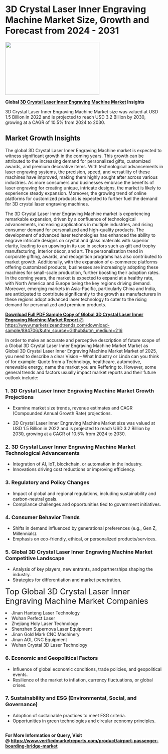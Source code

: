 <H1>3D Crystal Laser Inner Engraving Machine Market Size, Growth and Forecast from 2024 - 2031</H1><img class="aligncenter size-medium wp-image-584254" src="https://thirdeyenews.in/wp-content/uploads/2024/09/Global-Market-Research-300x168.jpeg" alt="" width="300" height="168" /><p><strong>Global&nbsp;<a href="https://www.marketsizeandtrends.com/download-sample/894706/&amp;utm_source=Github&utm_medium=216">3D Crystal Laser Inner Engraving Machine Market</a> Insights</strong></p><p>3D Crystal Laser Inner Engraving Machine Market size was valued at USD 1.5 Billion in 2022 and is projected to reach USD 3.2 Billion by 2030, growing at a CAGR of 10.5% from 2024 to 2030.</p><p><h2>Market Growth Insights</h2> <p>The global 3D Crystal Laser Inner Engraving Machine market is expected to witness significant growth in the coming years. This growth can be attributed to the increasing demand for personalized gifts, customized awards, and premium decorative items. With technological advancements in laser engraving systems, the precision, speed, and versatility of these machines have improved, making them highly sought after across various industries. As more consumers and businesses embrace the benefits of laser engraving for creating unique, intricate designs, the market is likely to experience steady expansion. Moreover, the growing trend of online platforms for customized products is expected to further fuel the demand for 3D crystal laser engraving machines.</p> <p><a href="#"></a></p> <p>The 3D Crystal Laser Inner Engraving Machine market is experiencing remarkable expansion, driven by a confluence of technological advancements, increasing applications in multiple industries, and rising consumer demand for personalized and high-quality products. The development of advanced laser technologies has enhanced the ability to engrave intricate designs on crystal and glass materials with superior clarity, leading to an upswing in its use in sectors such as gift and trophy manufacturing, interior décor, and art. The personalization trend in corporate gifting, awards, and recognition programs has also contributed to market growth. Additionally, with the expansion of e-commerce platforms offering customized products, businesses are increasingly adopting these machines for small-scale production, further boosting their adoption rates. In the coming years, the market is expected to expand at a healthy rate, with North America and Europe being the key regions driving demand. Moreover, emerging markets in Asia-Pacific, particularly China and India, are anticipated to contribute significantly to the growth as manufacturers in these regions adopt advanced laser technology to cater to the rising demand for personalized and premium products.</p> <p><a href="#"></p><p><span class=""><strong>Download Full PDF Sample Copy of Global 3D Crystal Laser Inner Engraving Machine Market Report</strong> @ <a href="https://www.marketsizeandtrends.com/download-sample/894706/&amp;utm_source=Github&utm_medium=216" target="_blank">https://www.marketsizeandtrends.com/download-sample/894706/&amp;utm_source=Github&utm_medium=216</a></span></p><p>In order to make an accurate and perceptive description of future scope of a Global&nbsp;3D Crystal Laser Inner Engraving Machine Market Market as Global&nbsp;3D Crystal Laser Inner Engraving Machine Market Market of 2025, you need to describe a clear Vision &ndash; What Industry or Linda can you think of for example: Quote from a Technology, healthcare, automotive, renewable energy, name the market you are Reffering to. However, some general trends and factors usually impact market reports and their future outlook include:</p><h3>1.&nbsp;<strong>3D Crystal Laser Inner Engraving Machine Market Growth Projections</strong></h3><ul><li>Examine market size trends, revenue estimates and CAGR (Compounded Annual Growth Rate) projections.</li><li><p>3D Crystal Laser Inner Engraving Machine Market size was valued at USD 1.5 Billion in 2022 and is projected to reach USD 3.2 Billion by 2030, growing at a CAGR of 10.5% from 2024 to 2030.</p></li></ul><h3>2.&nbsp;<strong>3D Crystal Laser Inner Engraving Machine Market Technological Advancements</strong></h3><ul><li>Integration of AI, IoT, blockchain, or automation in the industry.</li><li>Innovations driving cost reductions or improving efficiency.</li></ul><h3>3.&nbsp;<strong>Regulatory and Policy Changes</strong></h3><ul><li>Impact of global and regional regulations, including sustainability and carbon-neutral goals.</li><li>Compliance challenges and opportunities tied to government initiatives.</li></ul><h3>4.&nbsp;<strong>Consumer Behavior Trends</strong></h3><ul><li>Shifts in demand influenced by generational preferences (e.g., Gen Z, Millennials).</li><li>Emphasis on eco-friendly, ethical, or personalized products/services.</li></ul><h3>5.&nbsp;<strong>Global 3D Crystal Laser Inner Engraving Machine Market Competitive Landscape</strong></h3><ul><li>Analysis of key players, new entrants, and partnerships shaping the industry.</li><li>Strategies for differentiation and market penetration.</li></ul><p data-pm-slice="1 1 []"><span style="color: inherit; font-family: inherit; font-size: 25px;">Top Global 3D Crystal Laser Inner Engraving Machine Market Companies</span></p><div class="" data-test-id=""><p><li>Jinan Hanteng Laser Technology</li><li> Wuhan Perfect Laser</li><li> Zhejiang Holy Laser Technology</li><li> Shenzhen Supernova Laser Equipment</li><li> Jinan Gold Mark CNC Machinery</li><li> Jinan AOL CNC Equipment</li><li> Wuhan Crystal 3D Laser Technology</li></p></div><h3>6.&nbsp;<strong>Economic and Geopolitical Factors</strong></h3><ul><li>Influence of global economic conditions, trade policies, and geopolitical events.</li><li>Resilience of the market to inflation, currency fluctuations, or global crises.</li></ul><h3>7.&nbsp;<strong>Sustainability and ESG (Environmental, Social, and Governance)</strong></h3><ul><li>Adoption of sustainable practices to meet ESG criteria.</li><li>Opportunities in green technologies and circular economy principles.</li></ul><h2><strong style="font-size: 14px;">For More Information or Query, Visit @&nbsp;</strong><a style="background-color: #ffffff; font-size: 14px;" href="https://www.marketsizeandtrends.com/report/3d-crystal-laser-inner-engraving-machine-market/" target="_blank">https://www.verifiedmarketreports.com/product/airport-passenger-boarding-bridge-market</a></h2>
